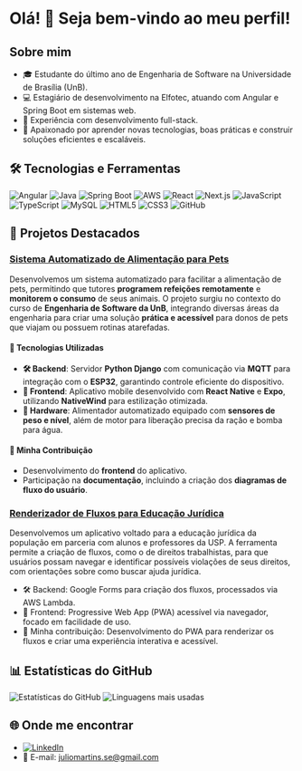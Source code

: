 # Olá! 👋 Seja bem-vindo ao meu perfil!

## Sobre mim
- 🎓 Estudante do último ano de Engenharia de Software na Universidade de Brasília (UnB).
- 💻 Estagiário de desenvolvimento na Elfotec, atuando com Angular e Spring Boot em sistemas web.
- 🔁 Experiência com desenvolvimento full-stack.
- 🚀 Apaixonado por aprender novas tecnologias, boas práticas e construir soluções eficientes e escaláveis.

## 🛠️ Tecnologias e Ferramentas
![Angular](https://img.shields.io/badge/Angular-DD0031?style=for-the-badge&logo=angular&logoColor=white)
![Java](https://img.shields.io/badge/Java-ED8B00?style=for-the-badge&logo=openjdk&logoColor=white)
![Spring Boot](https://img.shields.io/badge/Spring_Boot-6DB33F?style=for-the-badge&logo=spring-boot&logoColor=white)
![AWS](https://img.shields.io/badge/AWS-232F3E?style=for-the-badge&logo=amazon-aws&logoColor=white)
![React](https://img.shields.io/badge/React-20232A?style=for-the-badge&logo=react&logoColor=61DAFB)
![Next.js](https://img.shields.io/badge/Next.js-000000?style=for-the-badge&logo=next.js&logoColor=white)
![JavaScript](https://img.shields.io/badge/JavaScript-F7DF1E?style=for-the-badge&logo=javascript&logoColor=black)
![TypeScript](https://img.shields.io/badge/TypeScript-3178C6?style=for-the-badge&logo=typescript&logoColor=white)
![MySQL](https://img.shields.io/badge/MySQL-4479A1?style=for-the-badge&logo=mysql&logoColor=white)
![HTML5](https://img.shields.io/badge/HTML5-E34F26?style=for-the-badge&logo=html5&logoColor=white)
![CSS3](https://img.shields.io/badge/CSS3-1572B6?style=for-the-badge&logo=css3&logoColor=white)
![GitHub](https://img.shields.io/badge/GitHub-181717?style=for-the-badge&logo=github&logoColor=white)

## 🚀 Projetos Destacados
### [Sistema Automatizado de Alimentação para Pets](https://gitlab.com/unb-esw/fga-pi2/semestre-2024-3/squad08)  

Desenvolvemos um sistema automatizado para facilitar a alimentação de pets, permitindo que tutores **programem refeições remotamente** e **monitorem o consumo** de seus animais. O projeto surgiu no contexto do curso de **Engenharia de Software da UnB**, integrando diversas áreas da engenharia para criar uma solução **prática e acessível** para donos de pets que viajam ou possuem rotinas atarefadas.  

#### 🔧 Tecnologias Utilizadas  

- **🛠 Backend**: Servidor **Python Django** com comunicação via **MQTT** para integração com o **ESP32**, garantindo controle eficiente do dispositivo.  
- **📱 Frontend**: Aplicativo mobile desenvolvido com **React Native** e **Expo**, utilizando **NativeWind** para estilização otimizada.  
- **📡 Hardware**: Alimentador automatizado equipado com **sensores de peso e nível**, além de motor para liberação precisa da ração e bomba para água.  

#### 🎯 Minha Contribuição  

- Desenvolvimento do **frontend** do aplicativo.  
- Participação na **documentação**, incluindo a criação dos **diagramas de fluxo do usuário**.  

### [Renderizador de Fluxos para Educação Jurídica](https://github.com/Julio-eng/TCC-2024-1-Renderizador-de-Fluxos)
Desenvolvemos um aplicativo voltado para a educação jurídica da população em parceria com alunos e professores da USP. A ferramenta permite a criação de fluxos, como o de direitos trabalhistas, para que usuários possam navegar e identificar possíveis violações de seus direitos, com orientações sobre como buscar ajuda jurídica.
- 🛠️ Backend: Google Forms para criação dos fluxos, processados via AWS Lambda.
- 📱 Frontend: Progressive Web App (PWA) acessível via navegador, focado em facilidade de uso.
- 🎯 Minha contribuição: Desenvolvimento do PWA para renderizar os fluxos e criar uma experiência interativa e acessível.

## 📊 Estatísticas do GitHub
![Estatísticas do GitHub](https://github-readme-stats.vercel.app/api?username=Julio-eng&show_icons=true&theme=radical)
![Linguagens mais usadas](https://github-readme-stats.vercel.app/api/top-langs/?username=Julio-eng&layout=compact&theme=radical)

## 🌐 Onde me encontrar
- [![LinkedIn](https://img.shields.io/badge/LinkedIn-0077B5?style=for-the-badge&logo=linkedin&logoColor=white)](https://www.linkedin.com/in/juliomartinsf/)
- 📧 E-mail: juliomartins.se@gmail.com
